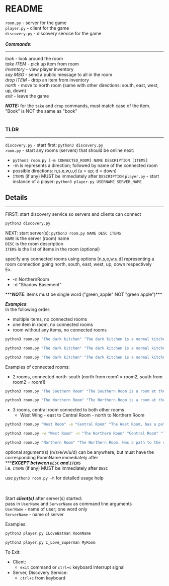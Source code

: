 # README

`room.py` - server for the game  
`player.py` - client for the game  
`discovery.py` - discovery service for the game  
<br/>
***Commands***:
<hr/>

*look* - look around the room  
*take ITEM* - pick up item from room  
*inventory* - view player inventory  
*say MSG* - send a public message to all in the room  
*drop ITEM* - drop an item from inventory  
*north* - move to north room (same with other directions: south, east, west, up, down)  
*exit* - leave the game

***NOTE:*** for the `take` and `drop` commands, must match case of the item. "Book" is NOT the same as "book"
<br/><br/>

### TLDR
----
`discovery.py` - start first: `python3 discovery.py`  
`room.py` - start any rooms (servers) that should be online next: 
- `python3 room.py [-m CONNECTED_ROOM] NAME DESCRIPTION [ITEMS]`
- -m is represents a direction; followed by name of the connected room
- possible directions: n,s,e,w,u,d (u = up; d = down)
- `ITEMS` (if any) MUST be immediately after `DESCRIPTION`
`player.py` - start instance of a player:   `python3 player.py USERNAME SERVER_NAME`


## Details
----

FIRST: start discovery service so servers and clients can connect  
```cmd
python3 discovery.py
```

NEXT: start server(s): `python3 room.py NAME DESC ITEMS`  
`NAME` is the server (room) name  
`DESC` is the room description  
`ITEMS` is the list of items in the room (optional)

specify any connected rooms using options [n,s,e,w,u,d] representing a room connection going north, south, east, west, up, down respectively  
Ex.
- -n NorthernRoom
- -d "Shadow Basement"

\*\*\****NOTE***: items must be single word ("green_apple" NOT "green apple")\*\*\*

***Examples***:  
In the following order:
- multiple items, no connected rooms
- one item in room, no connected rooms
- room without any items, no connected rooms
```cmd
python3 room.py "The dark kitchen" "The dark kitchen is a normal kitchen without any light available" fork spoon green_apple

python3 room.py "The dark kitchen" "The dark kitchen is a normal kitchen without any light available" fork

python3 room.py "The dark kitchen" "The dark kitchen is a normal kitchen without any light available"
```
Examples of connected rooms:  
- 2 rooms, connected north-south (north from room1 = room2, south from room2 = room1)
```cmd
python3 room.py "The Southern Room" "The Southern Room is a room at the southern end of the map. There is a path to the north." Book Paper Pen -n "The Northern Room"

python3 room.py "The Northern Room" "The Northern Room is a room at the southern end of the map. There is a path to the south." Computer -s "The Southern Room"
```
- 3 rooms, central room connected to both other rooms
    - West Wing - east to Central Room - north to Northern Room
```cmd
python3 room.py "West Room" -e "Central Room" "The West Room, has a path to the east" Western_Movies_Collection

python3 room.py -w "West Room" -n "The Northern Room" "Central Room" "The Central Room. Has paths to the west and to the north" Map Compass

python3 room.py "Northern Room" "The Northern Room. Has a path to the south" jacket gloves hat -s "Central Room"
```
optional argument(s) (n/s/e/w/u/d) can be anywhere, but must have the corresponding RoomName immediately after  
\*\*\****EXCEPT between `DESC` and `ITEMS`***  
i.e. `ITEMS` (if any) MUST be immediately after `DESC`

use `python3 room.py -h` for detailed usage help  
<br><br>

Start ***client(s)*** after server(s) started:  
pass in `UserName` and `ServerName` as command line arguments  
`UserName` - name of user; one word only  
`ServerName` - name of server  

Examples:
```cmd
python3 player.py ILoveBatman RoomName

python3 player.py I_Love_Superman MyRoom
```

To Exit:
- Client:  
    - `exit` command or `ctrl+c` keyboard interrupt signal
- Server, Discovery Service:
    - `ctrl+c` from keyboard
